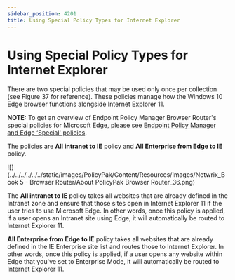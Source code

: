 ```yaml
---
sidebar_position: 4201
title: Using Special Policy Types for Internet Explorer
---
```


# Using Special Policy Types for Internet Explorer

There are two special policies that may be used only once per collection (see Figure 37 for reference). These policies manage how the Windows 10 Edge browser functions alongside Internet Explorer 11.

**NOTE:** To get an overview of Endpoint Policy Manager Browser Router's special policies for Microsoft Edge, please see [Endpoint Policy Manager and Edge ‘Special' policies](../../Video/BrowserRouter/EdgeSpecial "Endpoint Policy Manager and Edge ‘Special' policies").

The policies are **All intranet to IE** policy and **All Enterprise from Edge to IE** policy.

![](../../../../../../static/images/PolicyPak/Content/Resources/Images/Netwrix_Book 5 - Browser Router/About PolicyPak Browser Router_36.png)

The **All intranet to IE** policy takes all websites that are already defined in the Intranet zone and ensure that those sites open in Internet Explorer 11 if the user tries to use Microsoft Edge. In other words, once this policy is applied, if a user opens an Intranet site using Edge, it will automatically be routed to Internet Explorer 11.

**All Enterprise from Edge to IE** policy takes all websites that are already defined in the IE Enterprise site list and routes those to Internet Explorer. In other words, once this policy is applied, if a user opens any website within Edge that you've set to Enterprise Mode, it will automatically be routed to Internet Explorer 11.